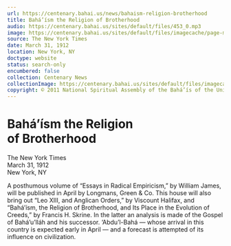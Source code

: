 ```yaml
---
url: https://centenary.bahai.us/news/bahaism-religion-brotherhood
title: Bahá’ísm the Religion of Brotherhood
audio: https://centenary.bahai.us/sites/default/files/453_0.mp3
image: https://centenary.bahai.us/sites/default/files/imagecache/page-main-image/images/press_clippings/03-31-1912_NYT_Bahaism_the_Religion_of_Brotherhood.png
source: The New York Times
date: March 31, 1912
location: New York, NY
doctype: website
status: search-only
encumbered: false
collection: Centenary News
collectionImage: https://centenary.bahai.us/sites/default/files/imagecache/theme-image/main_image/abdulbaha-overview-small_0.jpg
copyright: © 2011 National Spiritual Assembly of the Bahá’ís of the United States
---
```



# Bahá’ísm the Religion of Brotherhood

The New York Times  
March 31, 1912  
New York, NY  



A posthumous volume of “Essays in Radical Empiricism,” by William James, will be published in April by Longmans, Green & Co. This house will also bring out “Leo XIII, and Anglican Orders,” by Viscount Halifax, and “Bahá’ísm, the Religion of Brotherhood, and Its Place in the Evolution of Creeds,” by Francis H. Skrine. In the latter an analysis is made of the Gospel of Bahá’u’lláh and his successor. ‘Abdu’l-Bahá — whose arrival in this country is expected early in April — and a forecast is attempted of its influence on civilization.